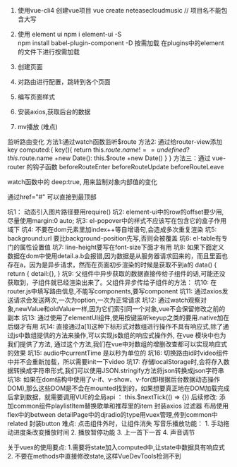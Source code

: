 1. 使用vue-cli4 创建vue项目
    vue create neteasecloudmusic   // 项目名不能包含大写

2. 使用 element ui
    npm i element-ui -S  
    npm install babel-plugin-component -D   按需加载
    在plugins中的element的文件下进行按需加载

3. 创建页面

4. 对路由进行配置，跳转到各个页面

5. 编写页面样式

6. 安装axios,获取后台的数据
<!-- 3. 解决跨域问题 -->

7. mv播放 (难点)

监听路由变化
方法1:通过watch函数监听$route
方法2: 通过给router-view添加key
<router-view :key='key'></router-view>
        computed:{
            key(){
                return this.$route.name !== undefined? this.$route.name +new Date(): this.$route +new Date()
            }
        }
方法三：通过 vue-router 的钩子函数 beforeRouteEnter beforeRouteUpdate beforeRouteLeave

watch函数中的 deep:true, 用来监制对象内部值的变化

通过href="#" 可以直接到最顶部

坑1： 动态引入图片路径要用require()
坑2:  element-ui中的row的offset要少用,尽量使用margin:0 auto;
坑3:  el-popover中的样式不应该写在包含它的盒子作用域下
坑4:  不要在dom元素里加index++等自增语句,会造成多次重复渲染
坑5:  background:url 要比background-position先写,否则会被覆盖
坑6:  el-table有专门的属性设置值
坑7:  line-height要写在font-size下面才有用
坑8:  如果下面定义数据在dom中使用detail.a.b会报错,因为数据是从服务器请求回来的，而且里面也存在a，因为是异步请求，然而在页面初步渲染的时候是获取不到a的
data() {
    return {
      detail:{},
    }
坑9: 父组件中异步获取的数据直接传给子组件的话,可能还没获取到，子组件就已经渲染出来了。父组件异步传给子组件的方法：
   <childCom v-if="data" :data="data"></childCom>
坑10: 在router.js中填写路由信息,不能写components,要写component
坑11: 通过axios发送请求会发送两次,一次为option,一次为正常请求
坑12: 通过watch观察对象,newValue和oldValue一样,因为它们索引同一个对象,vue不会保留修改之前的副本
坑13: 通过使用了elementUI组件,使用按键监听keyup之类的要用.native加在后缀才有用
坑14: 直接通过a[1]这种下标形式对数组进行操作不具有响应式,除了通过js中数组提供的方法来操作,可以实现js数组的响应式操作外, 在vue 模块中也为我们提供了方法, 通过这个方法,我们在vue中对数组的增删改查都可以实现响应式的效果
坑15: audio中currentTime 是以秒为单位的
坑16: 切换路由id时video组件中并不会重新加载，所以需要init一下video
坑17: 存储localStorage时,会将存入数据转换成字符串形式,我们可以使用JSON.stringify方法将json转换成json字符串
坑18: 如果在dom结构中使用了v-if、v-show、v-for(即根据后台数据动态操作DOM),那么这些DOM是不会在mounted找到的，如果想要真正地在DOM加载完成后拿到数据，就需要调用VUE的全局api ： this.$nextTick(() => {})
后续修改: 添加common组件playlistItem替换歌单和推荐里的item
          封装axios
          过滤器
          布局使用flex中的between
          detailPage中的djradio的type用vuex管理,传到common中related
          封装button
难点:  点击组件外时，让组件消失
        写音乐播放功能： 1. 手动拖动进度条改变播放时间
                        2. 播放暂停功能
                        3. 上一首下一首
                        4. 声音调节

关于vuex的使用要点:
    1.需要将state加入computed中,让state中数据具有响应式
    2. 不要在methods中直接修改state,这样VueDevTools检测不到